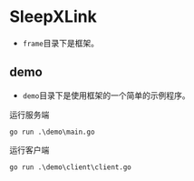 # SleepXLink

- `frame`目录下是框架。

## demo
- `demo`目录下是使用框架的一个简单的示例程序。

运行服务端
```shell
go run .\demo\main.go
```

运行客户端
```shell
go run .\demo\client\client.go
```

